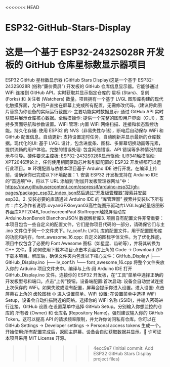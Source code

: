 <<<<<<< HEAD
# ESP32-GitHub-Stars-Display
这是一个基于 ESP32-2432S028R 开发板的 GitHub 仓库星标数显示器项目
=======
ESP32 GitHub 星标数显示器 (GitHub Stars Display)这是一个基于 ESP32-2432S028R (俗称“廉价黄屏”) 开发板的 GitHub 仓库信息显示器。它能够通过 WiFi 连接到 GitHub API，实时获取并显示指定仓库的 星标 (Stars)、复刻 (Forks) 和 关注者 (Watchers) 数量。项目拥有一个基于 LVGL 图形库构建的现代化触摸界面，允许用户直接在屏幕上完成所有配置，无需修改代码。(建议将此图片替换为你设备的实际运行截图)✨ 主要功能实时数据显示: 通过 GitHub API 实时获取并展示仓库核心数据。全触摸操作: 提供一个完整的图形用户界面（GUI），支持多页面导航和参数设置。WiFi 管理: 内置 WiFi 网络扫描、连接和状态监控功能。持久化存储: 使用 ESP32 的 NVS（非易失性存储），断电后自动保存 WiFi 和 GitHub 配置信息。自动更新: 支持设置定时任务，自动刷新并显示最新的仓库数据。现代化的UI: 基于 LVGL 设计，包含进度条、图标、多屏幕切换动画等元素，提供流畅的用户体验。完整的错误处理: 包含网络错误、API 错误等多种情况的提示与引导。硬件要求主控板: ESP32-2432S028R显示驱动: ILI9341触摸驱动: XPT2046理论上，任何使用相同驱动芯片和引脚配置的 ESP32 开发板都可以运行此项目。⚙️ 环境配置与依赖本项目基于 Arduino IDE 进行开发。在编译上传前，请确保你已完成以下环境配置：1. 安装 ESP32 开发板支持在 Arduino IDE 的“首选项”中，将以下 URL 添加到“附加开发板管理器网址”中：https://raw.githubusercontent.com/espressif/arduino-esp32/gh-pages/package_esp32_index.json然后通过“开发板管理器”搜索并安装 esp32。2. 安装必要的库请通过 Arduino IDE 的 “库管理器” 搜索并安装以下所有库：库名称作者说明LovyanGFXlovyan03高性能图形驱动库LVGLlvgl轻量级图形界面库XPT2046_TouchscreenPaul Stoffregen触摸屏驱动库ArduinoJsonBenoit BlanchonJSON 数据解析库3. 项目自有配置文件非常重要：本项目包含一些自定义的配置文件，它们是你项目代码的一部分，请确保它们与主 .ino 文件位于同一个文件夹下。lv_conf.h: LVGL 库的配置文件，用于配置图形库的功能和内存。font_awesome_16.cpp: 自定义的图标字体文件。为了优化性能，项目中仅包含了必要的 Font Awesome 图标（如星星、齿轮等），并将其转换为 C++ 文件。🚀 如何使用下载本项目:点击本页面右上角的 Code -> Download ZIP 下载本项目。解压后，确保文件夹内包含以下核心文件：GitHub_Display/
├── GitHub_Display.ino
├── lv_conf.h
└── font_awesome_16.cpp
将整个文件夹放入你的 Arduino 项目文件夹中。编译与上传:用 Arduino IDE 打开 GitHub_Display.ino 文件。连接你的 ESP32 开发板，在“工具”菜单中选择正确的开发板型号和端口。点击“上传”按钮。设备端配置:首次启动: 设备会自动尝试连接上次保存的 WiFi。如果失败或没有配置，屏幕会提示你进入设置。进入设置: 点击屏幕右上角的 齿轮图标 ⚙️ 进入设置菜单。WiFi 设置: 在设置菜单中选择 WiFi Setup，设备会自动扫描附近的网络。选择你的 WiFi 名称 (SSID)，并输入密码进行连接。GitHub 设置:在设置菜单中选择 GitHub Setup。分别输入你想监控的仓库的 所有者 (Owner) 和 仓库名 (Repository Name)。强烈建议输入你的 GitHub Token。这可以提高 API 的请求频率限制，并允许你访问私有仓库。你可以在 GitHub Settings -> Developer settings -> Personal access tokens 生成一个。开始使用:所有配置完成后，返回主屏幕。设备会自动获取数据并显示。📝 许可证本项目采用 MIT License 开源。
>>>>>>> 4ecc9e7 (Initial commit: Add ESP32 GitHub Stars Display project files)
